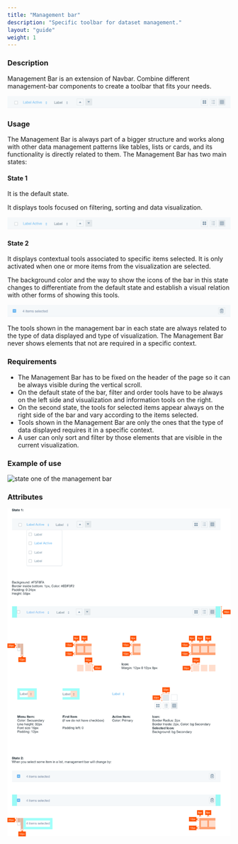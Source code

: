 ```yaml
---
title: "Management bar"
description: "Specific toolbar for dataset management."
layout: "guide"
weight: 1
---
```


### Description

Management Bar is an extension of Navbar. Combine different management-bar components to create a toolbar that fits your needs.

![state one of the management bar](../../../images/managementBarState1.png)

### Usage

The Management Bar is always part of a bigger structure and works along with other data management patterns like tables, lists or cards, and its functionality is directly related to them.
The Management Bar has two main states:

#### State 1 

It is the default state.

It displays tools focused on filtering, sorting and data visualization.

![state one of the management bar](../../../images/managementBarState1.png)

#### State 2

It displays contextual tools associated to specific items selected. It is only activated when one or more items from the visualization are selected.

The background color and the way to show the icons of the bar in this state changes to differentiate from the default state and establish a visual relation with other forms of showing this tools.

![state two of the management bar](../../../images/managementBarState2.png)

The tools shown in the management bar in each state are always related to the type of data displayed and type of visualization. The Management Bar never shows elements that not are required in a specific context.

### Requirements

* The Management Bar has to be fixed on the header of the page so it can be always visible during the vertical scroll.
* On the default state of the bar, filter and order tools have to be always on the left side and visualization and information tools on the right.
* On the second state, the tools for selected items appear always on the right side of the bar and vary according to the items selected.
* Tools shown in the Management Bar are only the ones that the type of data displayed requires it in a specific context.
* A user can only sort and filter by those elements that are visible in the current visualization.

### Example of use

![state one of the management bar](../../../images/managementBarExample.gif)

### Attributes

![management bar attributes](../../../images/managementBarAttributes.png)
